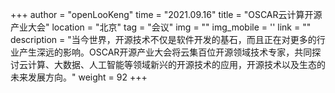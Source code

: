 +++
author = "openLooKeng"
time = "2021.09.16" 
title = "OSCAR云计算开源产业大会" 
location = "北京" 
tag = "会议"
img = "" 
img_mobile = ''
link = ""
description = "当今世界，开源技术不仅是软件开发的基石，而且正在对更多的行业产生深远的影响。OSCAR开源产业大会将云集百位开源领域技术专家，共同探讨云计算、大数据、人工智能等领域新兴的开源技术的应用，开源技术以及生态的未来发展方向。"
weight = 92
+++

